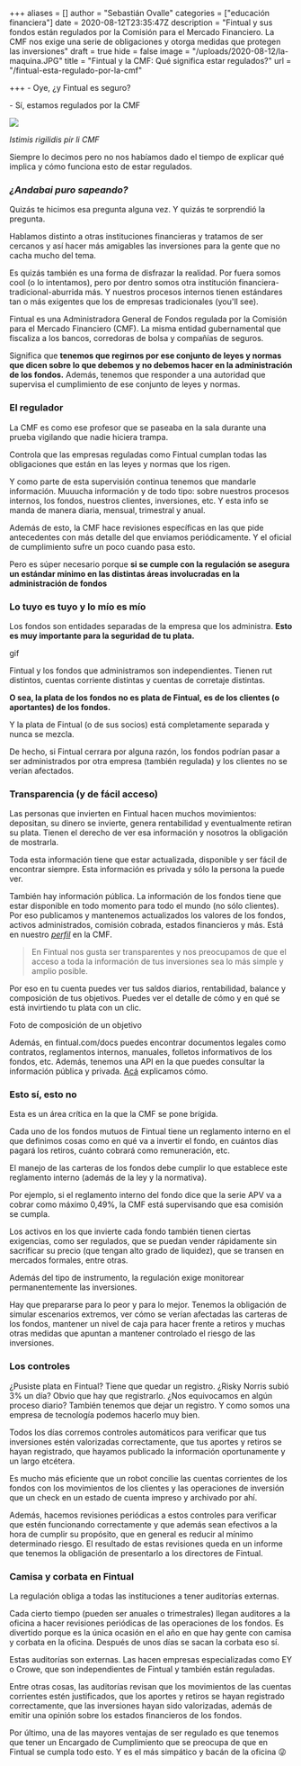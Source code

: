 +++
aliases = []
author = "Sebastián Ovalle"
categories = ["educación financiera"]
date = 2020-08-12T23:35:47Z
description = "Fintual y sus fondos están regulados por la Comisión para el Mercado Financiero. La CMF nos exige una serie de obligaciones y otorga medidas que protegen las inversiones"
draft = true
hide = false
image = "/uploads/2020-08-12/la-maquina.JPG"
title = "Fintual y la CMF: Qué significa estar regulados?"
url = "/fintual-esta-regulado-por-la-cmf"

+++
\- Oye, ¿y Fintual es seguro?

\- Sí, estamos regulados por la CMF

![](/uploads/2020-09-01/fininci.jpeg)

_Istimis rigilidis pir li CMF_

Siempre lo decimos pero no nos habíamos dado el tiempo de explicar qué implica y cómo funciona esto de estar regulados.

### _¿Andabai puro sapeando?_

Quizás te hicimos esa pregunta alguna vez. Y quizás te sorprendió la pregunta.

Hablamos distinto a otras instituciones financieras y tratamos de ser cercanos y así hacer más amigables las inversiones para la gente que no cacha mucho del tema.

Es quizás también es una forma de disfrazar la realidad. Por fuera somos cool (o lo intentamos), pero por dentro somos otra institución financiera-tradicional-aburrida más. Y nuestros procesos internos tienen estándares tan o más exigentes que los de empresas tradicionales (you'll see).

Fintual es una Administradora General de Fondos regulada por la Comisión para el Mercado Financiero (CMF). La misma entidad gubernamental que fiscaliza a los bancos, corredoras de bolsa y compañías de seguros.

Significa que **tenemos que regirnos por ese conjunto de leyes y normas que dicen sobre lo que debemos y no debemos hacer en la administración de los fondos.** Además, tenemos que responder a una autoridad que supervisa el cumplimiento de ese conjunto de leyes y normas.

### El regulador

La CMF es como ese profesor que se paseaba en la sala durante una prueba vigilando que nadie hiciera trampa.

Controla que las empresas reguladas como Fintual cumplan todas las obligaciones que están en las leyes y normas que los rigen.

Y como parte de esta supervisión continua tenemos que mandarle información. Muuucha información y de todo tipo: sobre nuestros procesos internos, los fondos, nuestros clientes, inversiones, etc. Y esta info se manda de manera diaria, mensual, trimestral y anual.

Además de esto, la CMF hace revisiones específicas en las que pide antecedentes con más detalle del que enviamos periódicamente. Y el oficial de cumplimiento sufre un poco cuando pasa esto.

Pero es súper necesario porque **si se cumple con la regulación se asegura un estándar mínimo en las distintas áreas involucradas en la administración de fondos**

### Lo tuyo es tuyo y lo mío es mío

Los fondos son entidades separadas de la empresa que los administra. **Esto es muy importante para la seguridad de tu plata.**

gif

Fintual y los fondos que administramos son independientes. Tienen rut distintos, cuentas corriente distintas y cuentas de corretaje distintas.

**O sea, la plata de los fondos no es plata de Fintual, es de los clientes (o aportantes) de los fondos.**

Y la plata de Fintual (o de sus socios) está completamente separada y nunca se mezcla.

De hecho, si Fintual cerrara por alguna razón, los fondos podrían pasar a ser administrados por otra empresa (también regulada) y los clientes no se verían afectados.

### Transparencia (y de fácil acceso)

Las personas que invierten en Fintual hacen muchos movimientos: depositan, su dinero se invierte, genera rentabilidad y eventualmente retiran su plata. Tienen el derecho de ver esa información y nosotros la obligación de mostrarla.

Toda esta información tiene que estar actualizada, disponible y ser fácil de encontrar siempre. Esta información es privada y sólo la persona la puede ver.

También hay información pública. La información de los fondos tiene que estar disponible en todo momento para todo el mundo (no sólo clientes). Por eso publicamos y mantenemos actualizados los valores de los fondos, activos administrados, comisión cobrada, estados financieros y más. Está en nuestro [_perfil_](http://www.cmfchile.cl/institucional/mercados/entidad.php?auth=&send=&mercado=V&rut=76810627&grupo=&tipoentidad=RGAGF&vig=VI&row=AAAwy2ACTAAAB4AAAP&control=svs&pestania=1) en la CMF.

> En Fintual nos gusta ser transparentes y nos preocupamos de que el acceso a toda la información de tus inversiones sea lo más simple y amplio posible.

Por eso en tu cuenta puedes ver tus saldos diarios, rentabilidad, balance y composición de tus objetivos. Puedes ver el detalle de cómo y en qué se está invirtiendo tu plata con un clic.

Foto de composición de un objetivo

Además, en fintual.com/docs puedes encontrar documentos legales como contratos, reglamentos internos, manuales, folletos informativos de los fondos, etc. Además, tenemos una API en la que puedes consultar la información pública y privada. [Acá](https://edu.fintual.cl/el-api-de-fintual/) explicamos cómo.

### Esto sí, esto no

Esta es un área crítica en la que la CMF se pone brígida.

Cada uno de los fondos mutuos de Fintual tiene un reglamento interno en el que definimos cosas como en qué va a invertir el fondo, en cuántos días pagará los retiros, cuánto cobrará como remuneración, etc.

El manejo de las carteras de los fondos debe cumplir lo que establece este reglamento interno (además de la ley y la normativa).

Por ejemplo, si el reglamento interno del fondo dice que la serie APV va a cobrar como máximo 0,49%, la CMF está supervisando que esa comisión se cumpla.

Los activos en los que invierte cada fondo también tienen ciertas exigencias, como ser regulados, que se puedan vender rápidamente sin sacrificar su precio (que tengan alto grado de liquidez), que se transen en mercados formales, entre otras.

Además del tipo de instrumento, la regulación exige monitorear permanentemente las inversiones.

Hay que prepararse para lo peor y para lo mejor. Tenemos la obligación de simular escenarios extremos, ver cómo se verían afectadas las carteras de los fondos, mantener un nivel de caja para hacer frente a retiros y muchas otras medidas que apuntan a mantener controlado el riesgo de las inversiones.

### Los controles

¿Pusiste plata en Fintual? Tiene que quedar un registro. ¿Risky Norris subió 3% un día? Obvio que hay que registrarlo. ¿Nos equivocamos en algún proceso diario? También tenemos que dejar un registro. Y como somos una empresa de tecnología podemos hacerlo muy bien.

Todos los días corremos controles automáticos para verificar que tus inversiones estén valorizadas correctamente, que tus aportes y retiros se hayan registrado, que hayamos publicado la información oportunamente y un largo etcétera.

Es mucho más eficiente que un robot concilie las cuentas corrientes de los fondos con los movimientos de los clientes y las operaciones de inversión que un check en un estado de cuenta impreso y archivado por ahí.

Además, hacemos revisiones periódicas a estos controles para verificar que estén funcionando correctamente y que además sean efectivos a la hora de cumplir su propósito, que en general es reducir al mínimo determinado riesgo. El resultado de estas revisiones queda en un informe que tenemos la obligación de presentarlo a los directores de Fintual.

### Camisa y corbata en Fintual

La regulación obliga a todas las instituciones a tener auditorías externas.

Cada cierto tiempo (pueden ser anuales o trimestrales) llegan auditores a la oficina a hacer revisiones periódicas de las operaciones de los fondos. Es divertido porque es la única ocasión en el año en que hay gente con camisa y corbata en la oficina. Después de unos días se sacan la corbata eso sí.

Estas auditorías son externas. Las hacen empresas especializadas como EY o Crowe, que son independientes de Fintual y también están reguladas.

Entre otras cosas, las auditorías revisan que los movimientos de las cuentas corrientes estén justificados, que los aportes y retiros se hayan registrado correctamente, que las inversiones hayan sido valorizadas, además de emitir una opinión sobre los estados financieros de los fondos.

Por último, una de las mayores ventajas de ser regulado es que tenemos que tener un Encargado de Cumplimiento que se preocupa de que en Fintual se cumpla todo esto. Y es el más simpático y bacán de la oficina 😜